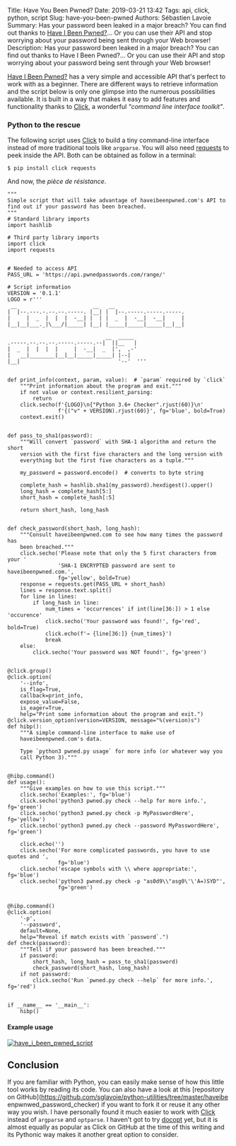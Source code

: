 Title: Have You Been Pwned?
Date: 2019-03-21 13:42
Tags: api, click, python, script
Slug: have-you-been-pwned
Authors: Sébastien Lavoie
Summary: Has your password been leaked in a major breach? You can find out thanks to [Have I Been Pwned?](https://haveibeenpwned.com/)... Or you can use their API and stop worrying about your password being sent through your Web browser!
Description: Has your password been leaked in a major breach? You can find out thanks to Have I Been Pwned?... Or you can use their API and stop worrying about your password being sent through your Web browser!

[Have I Been Pwned?](https://haveibeenpwned.com/) has a very simple and
accessible API that's perfect to work with as a beginner. There are
different ways to retrieve information and the script below is only
one glimpse into the numerous possibilities available. It is built in
a way that makes it easy to add features and functionality thanks to
[Click](https://github.com/pallets/click), a wonderful _"command line
interface toolkit"_.

### Python to the rescue

The following script uses [Click](https://github.com/pallets/click)
to build a tiny command-line interface instead of more
traditional tools like `argparse`. You will also need
[requests](https://github.com/kennethreitz/requests) to peek inside the
API. Both can be obtained as follow in a terminal:

```{.bash}
$ pip install click requests
```

And now, the _pièce de résistance_.

```{.python}
"""
Simple script that will take advantage of haveibeenpwned.com's API to
find out if your password has been breached.
"""
# Standard library imports
import hashlib

# Third party library imports
import click
import requests


# Needed to access API
PASS_URL = 'https://api.pwnedpasswords.com/range/'

# Script information
VERSION = '0.1.1'
LOGO = r'''
 __                        __   __
|  |--.---.-.--.--.-----. |__| |  |--.-----.-----.-----.
|     |  _  |  |  |  -__| |  | |  _  |  -__|  -__|     |
|__|__|___._|\___/|_____| |__| |_____|_____|_____|__|__|

                               __  _____
.-----.--.--.--.-----.-----.--|  ||__   |
|  _  |  |  |  |     |  -__|  _  |',  ,-'
|   __|________|__|__|_____|_____| |--|
|__|                               '--'  '''


def print_info(context, param, value):  # `param` required by `click`
    """Print information about the program and exit."""
    if not value or context.resilient_parsing:
        return
    click.secho(f'{LOGO}\n{"Python 3.6+ Checker".rjust(60)}\n'
                f'{("v" + VERSION).rjust(60)}', fg='blue', bold=True)
    context.exit()


def pass_to_sha1(password):
    """Will convert `password` with SHA-1 algorithm and return the short
    version with the first five characters and the long version with
    everything but the first five characters as a tuple."""

    my_password = password.encode()  # converts to byte string

    complete_hash = hashlib.sha1(my_password).hexdigest().upper()
    long_hash = complete_hash[5:]
    short_hash = complete_hash[:5]

    return short_hash, long_hash


def check_password(short_hash, long_hash):
    """Consult haveibeenpwned.com to see how many times the password has
    been breached."""
    click.secho('Please note that only the 5 first characters from your '
                'SHA-1 ENCRYPTED password are sent to haveibeenpwned.com.',
                fg='yellow', bold=True)
    response = requests.get(PASS_URL + short_hash)
    lines = response.text.split()
    for line in lines:
        if long_hash in line:
            num_times = 'occurrences' if int(line[36:]) > 1 else 'occurence'
            click.secho('Your password was found!', fg='red', bold=True)
            click.echo(f'→ {line[36:]} {num_times}')
            break
    else:
        click.secho('Your password was NOT found!', fg='green')


@click.group()
@click.option(
    '--info',
    is_flag=True,
    callback=print_info,
    expose_value=False,
    is_eager=True,
    help="Print some information about the program and exit.")
@click.version_option(version=VERSION, message="%(version)s")
def hibp():
    """A simple command-line interface to make use of
    haveibeenpwned.com's data.

    Type `python3 pwned.py usage` for more info (or whatever way you
    call Python 3)."""


@hibp.command()
def usage():
    """Give examples on how to use this script."""
    click.secho('Examples:', fg='blue')
    click.secho('python3 pwned.py check --help for more info.', fg='green')
    click.secho('python3 pwned.py check -p MyPasswordHere', fg='yellow')
    click.secho('python3 pwned.py check --password MyPasswordHere', fg='green')

    click.echo('')
    click.secho('For more complicated passwords, you have to use quotes and ',
                fg='blue')
    click.secho('escape symbols with \\ where appropriate:', fg='blue')
    click.secho('python3 pwned.py check -p "as0d9\\"asg0\'\'A=)SYD"',
                fg='green')


@hibp.command()
@click.option(
    '-p',
    '--password',
    default=None,
    help="Reveal if match exists with `password`.")
def check(password):
    """Tell if your password has been breached."""
    if password:
        short_hash, long_hash = pass_to_sha1(password)
        check_password(short_hash, long_hash)
    if not password:
        click.secho('Run `pwned.py check --help` for more info.', fg='red')


if __name__ == '__main__':
    hibp()
```

#### Example usage

<a href="{static}/images/posts/0011_have-i-been-pwned/have_i_been_pwned_script.png"><img src="{static}/images/posts/0011_have-i-been-pwned/have_i_been_pwned_script.png" alt="have_i_been_pwned_script" class="max-size-img-post"></a>

## Conclusion

If you are familiar with Python,
you can easily make sense of how this little tool works by
reading its code. You can also have a look at this [repository on
GitHub](https://github.com/sglavoie/python-utilities/tree/master/haveibe
enpwnwed_password_checker) if you want
to fork it or reuse it any other way you wish. I have personally found
it much easier to work with [Click](https://github.com/pallets/click)
instead of `argparse` and `optparse`. I haven't got to try
[docopt](https://github.com/docopt/docopt) yet, but it is almost equally
as popular as Click on GitHub at the time of this writing and its
Pythonic way makes it another great option to consider.
